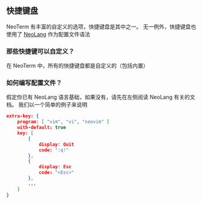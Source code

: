 ## 快捷键盘

NeoTerm 有丰富的自定义的选项，快捷键盘是其中之一。
无一例外，快捷键盘也使用了 [NeoLang](neo-lang.md) 作为配置文件语法

### 那些快捷键可以自定义？

在 NeoTerm 中，所有的快捷键盘都是自定义的（包括内置）

### 如何编写配置文件？

假定你已有 NeoLang 语言基础，如果没有，请先在左侧阅读 NeoLang 有关的文档。
我们以一个简单的例子来说明

```json
extra-key: {
    program: [ "vim", "vi", "neovim" ]
    with-default: true
    key: [
        {
            display: Quit
            code: ":q!"
        },
        {
            display: Esc
            code: "<Esc>"
        },
        ...
    ]
}
```